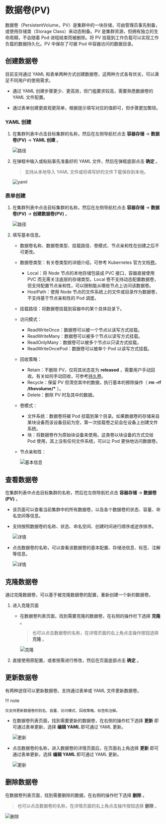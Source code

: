 # 数据卷(PV)

数据卷（PersistentVolume，PV）是集群中的一块存储，可由管理员事先制备，或使用存储类（Storage Class）来动态制备。PV 是集群资源，但拥有独立的生命周期，不会随着 Pod 进程结束而被删除。将 PV 挂载到工作负载可以实现工作负载的数据持久化。PV 中保存了可被 Pod 中容器访问的数据目录。

## 创建数据卷

目前支持通过 YAML 和表单两种方式创建数据卷，这两种方式各有优劣，可以满足不同用户的使用需求。

- 通过 YAML 创建步骤更少、更高效，但门槛要求较高，需要熟悉数据卷的 YAML 文件配置。

- 通过表单创建更直观更简单，根据提示填写对应的值即可，但步骤更加繁琐。

### YAML 创建

1. 在集群列表中点击目标集群的名称，然后在左侧导航栏点击 __容器存储__ -> __数据卷(PV)__ -> __YAML 创建__ 。

    ![路径](https://docs.daocloud.io/daocloud-docs-images/docs/kpanda/images/pv01.png)

2. 在弹框中输入或粘贴事先准备好的 YAML 文件，然后在弹框底部点击 __确定__ 。

    > 支持从本地导入 YAML 文件或将填写好的文件下载保存到本地。

    ![yaml](https://docs.daocloud.io/daocloud-docs-images/docs/kpanda/images/pv02.png)

### 表单创建

1. 在集群列表中点击目标集群的名称，然后在左侧导航栏点击 __容器存储__ -> __数据卷(PV)__ -> __创建数据卷(PV)__ 。

    ![路径](https://docs.daocloud.io/daocloud-docs-images/docs/kpanda/images/pv03.png)

2. 填写基本信息。

    - 数据卷名称、数据卷类型、挂载路径、卷模式、节点亲和性在创建之后不可更改。
    - 数据卷类型：有关卷类型的详细介绍，可参考 Kubernetes 官方文档[卷](https://kubernetes.io/zh-cn/docs/concepts/storage/volumes/)。

      - Local：将 Node 节点的本地存储包装成 PVC 接口，容器直接使用 PVC 而无需关注底层的存储类型。Local 卷不支持动态配置数据卷，但支持配置节点亲和性，可以限制能从哪些节点上访问该数据卷。
      - HostPath：使用 Node 节点的文件系统上的文件或目录作为数据卷，不支持基于节点亲和性的 Pod 调度。

    - 挂载路径：将数据卷挂载到容器中的某个具体目录下。
    - 访问模式：

        - ReadWriteOnce：数据卷可以被一个节点以读写方式挂载。
        - ReadWriteMany：数据卷可以被多个节点以读写方式挂载。
        - ReadOnlyMany：数据卷可以被多个节点以只读方式挂载。
        - ReadWriteOncePod：数据卷可以被单个 Pod 以读写方式挂载。

    - 回收策略：

        - Retain：不删除 PV，仅将其状态变为 __released__ ，需要用户手动回收。有关如何手动回收，可参考[持久卷](https://kubernetes.io/zh-cn/docs/concepts/storage/persistent-volumes/#retain)。
        - Recycle：保留 PV 但清空其中的数据，执行基本的擦除操作（ __rm -rf /thevolume/*__ ）。
        - Delete：删除 PV 时及其中的数据。

    - 卷模式：

        - 文件系统：数据卷将被 Pod 挂载到某个目录。如果数据卷的存储来自某块设备而该设备目前为空，第一次挂载卷之前会在设备上创建文件系统。
        - 块：将数据卷作为原始块设备来使用。这类卷以块设备的方式交给 Pod 使用，其上没有任何文件系统，可以让 Pod 更快地访问数据卷。

    - 节点亲和性：

        ![基本信息](https://docs.daocloud.io/daocloud-docs-images/docs/kpanda/images/pv04.png)

## 查看数据卷

在集群列表中点击目标集群的名称，然后在左侧导航栏点击 __容器存储__ -> __数据卷(PV)__ 。

- 该页面可以查看当前集群中的所有数据卷，以及各个数据卷的状态、容量、命名空间等信息。

- 支持按照数据卷的名称、状态、命名空间、创建时间进行顺序或逆序排序。

    ![详情](https://docs.daocloud.io/daocloud-docs-images/docs/kpanda/images/pv06.png)

- 点击数据卷的名称，可以查看该数据卷的基本配置、存储池信息、标签、注解等信息。

    ![详情](https://docs.daocloud.io/daocloud-docs-images/docs/kpanda/images/pv05.png)

## 克隆数据卷

通过克隆数据卷，可以基于被克隆数据卷的配置，重新创建一个新的数据卷。

1. 进入克隆页面

    - 在数据卷列表页面，找到需要克隆的数据卷，在右侧的操作栏下选择 __克隆__ 。

        > 也可以点击数据卷的名称，在详情页面的右上角点击操作按钮选择 __克隆__ 。

        ![克隆](https://docs.daocloud.io/daocloud-docs-images/docs/kpanda/images/pv11.png)

2. 直接使用原配置，或者按需进行修改，然后在页面底部点击 __确定__ 。

## 更新数据卷

有两种途径可以更新数据卷。支持通过表单或 YAML 文件更新数据卷。

!!! note

    仅支持更新数据卷的别名、容量、访问模式、回收策略、标签和注解。

- 在数据卷列表页面，找到需要更新的数据卷，在右侧的操作栏下选择 __更新__ 即可通过表单更新，选择 __编辑 YAML__ 即可通过 YAML 更新。

    ![更新](https://docs.daocloud.io/daocloud-docs-images/docs/kpanda/images/pv07.png)

- 点击数据卷的名称，进入数据卷的详情页面后，在页面右上角选择 __更新__ 即可通过表单更新，选择 __编辑 YAML__ 即可通过 YAML 更新。

    ![更新](https://docs.daocloud.io/daocloud-docs-images/docs/kpanda/images/pv08.png)

## 删除数据卷

在数据卷列表页面，找到需要删除的数据，在右侧的操作栏下选择 __删除__ 。

> 也可以点击数据卷的名称，在详情页面的右上角点击操作按钮选择 __删除__ 。

![删除](https://docs.daocloud.io/daocloud-docs-images/docs/kpanda/images/pv09.png)
